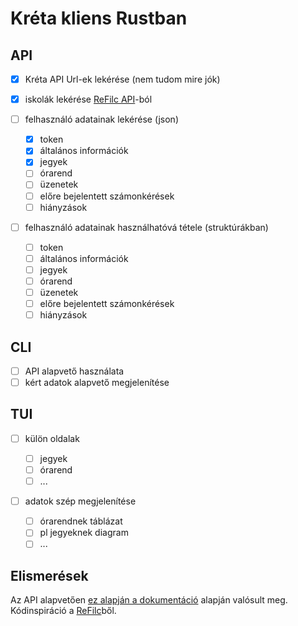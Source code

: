 # Kréta kliens Rustban

## API

-   [x] Kréta API Url-ek lekérése (nem tudom mire jók)
-   [x] iskolák lekérése [ReFilc API]("https://api.refilc.hu/v1/public/school-list")-ból

-   [ ] felhasználó adatainak lekérése (json)

    -   [x] token
    -   [x] általános információk
    -   [x] jegyek
    -   [ ] órarend
    -   [ ] üzenetek
    -   [ ] előre bejelentett számonkérések
    -   [ ] hiányzások

-   [ ] felhasználó adatainak használhatóvá tétele (struktúrákban)

    -   [ ] token
    -   [ ] általános információk
    -   [ ] jegyek
    -   [ ] órarend
    -   [ ] üzenetek
    -   [ ] előre bejelentett számonkérések
    -   [ ] hiányzások

## CLI

-   [ ] API alapvető használata
-   [ ] kért adatok alapvető megjelenítése

## TUI

-   [ ] külön oldalak

    -   [ ] jegyek
    -   [ ] órarend
    -   [ ] ...

-   [ ] adatok szép megjelenítése
    -   [ ] órarendnek táblázat
    -   [ ] pl jegyeknek diagram
    -   [ ] ...

## Elismerések

Az API alapvetően [ez alapján a dokumentáció](https://github.com/bczsalba/ekreta-docs-v3) alapján valósult meg.
Kódinspiráció a [ReFilc](https://github.com/refilc/naplo)ből.
